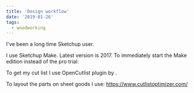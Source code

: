 ```yaml
---
title: 'Design workflow'
date: '2019-01-26'
tags:
  - woodworking
---
```


I've been a long time Sketchup user.

I use Sketchup Make. Latest version is 2017. To immediately start the Make edition instead of the pro trial:

To get my cut list I use OpenCutlist plugin by .

To layout the parts on sheet goods I use: https://www.cutlistoptimizer.com/
